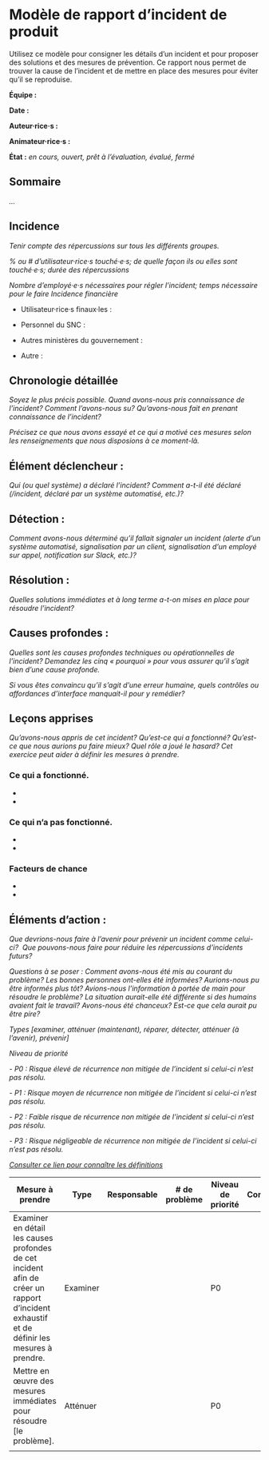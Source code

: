 # Modèle de rapport d’incident de produit

Utilisez ce modèle pour consigner les détails d’un incident et pour proposer des solutions et des mesures de prévention.
Ce rapport nous permet de trouver la cause de l’incident et de mettre en place des mesures pour éviter qu’il se reproduise.

**Équipe :** 

**Date :**

**Auteur·rice·s :**

**Animateur·rice·s :**

**État :** *en cours, ouvert, prêt à l’évaluation, évalué, fermé*

## Sommaire  

*...*  

## Incidence

*Tenir compte des répercussions sur tous les différents groupes.*

*% ou # d’utilisateur·rice·s touché·e·s; de quelle façon ils ou elles sont touché·e·s; durée des répercussions*

*Nombre d’employé·e·s nécessaires pour régler l’incident; temps nécessaire pour le faire Incidence financière*

- Utilisateur·rice·s finaux·les : 

- Personnel du SNC : 

- Autres ministères du gouvernement : 

- Autre : 

## Chronologie détaillée 

*Soyez le plus précis possible. Quand avons-nous pris connaissance de l’incident? Comment l’avons-nous su? Qu’avons-nous fait en prenant connaissance de l’incident?*

*Précisez ce que nous avons essayé et ce qui a motivé ces mesures selon les renseignements que nous disposions à ce moment-là.*

## Élément déclencheur :

*Qui (ou quel système) a déclaré l’incident? Comment a-t-il été déclaré (/incident, déclaré par un système automatisé, etc.)?*


## Détection :

*Comment avons-nous déterminé qu’il fallait signaler un incident (alerte d’un système automatisé, signalisation par un client, signalisation d’un employé sur appel, notification sur Slack, etc.)?*


## Résolution :

*Quelles solutions immédiates et à long terme a-t-on mises en place pour résoudre l’incident?*

## Causes profondes :

*Quelles sont les causes profondes techniques ou opérationnelles de l’incident? Demandez les cinq « pourquoi » pour vous assurer qu’il s’agit bien d’une cause profonde.*

*Si vous êtes convaincu qu’il s’agit d’une erreur humaine, quels contrôles ou affordances d’interface manquait-il pour y remédier?*

## Leçons apprises

*Qu’avons-nous appris de cet incident? Qu’est-ce qui a fonctionné? Qu’est-ce que nous aurions pu faire mieux? Quel rôle a joué le hasard? Cet exercice peut aider à définir les mesures à prendre.*

### Ce qui a fonctionné.

-
-

### Ce qui n’a pas fonctionné.

-
-

### Facteurs de chance

-
-

## Éléments d’action :


*Que devrions-nous faire à l’avenir pour prévenir un incident comme celui-ci?  Que pouvons-nous faire pour réduire les répercussions d’incidents futurs?*

*Questions à se poser : Comment avons-nous été mis au courant du problème? Les bonnes personnes ont-elles été informées? Aurions-nous pu être informés plus tôt? Avions-nous l’information à portée de main pour résoudre le problème? La situation aurait-elle été différente si des humains avaient fait le travail? Avons-nous été chanceux? Est-ce que cela aurait pu être pire?*


*Types [examiner, atténuer (maintenant), réparer, détecter, atténuer (à l’avenir), prévenir]*

*Niveau de priorité*

*- P0 : Risque élevé de récurrence non mitigée de l’incident si celui-ci n’est pas résolu.*

*- P1 : Risque moyen de récurrence non mitigée de l’incident si celui-ci n’est pas résolu.*

*- P2 : Faible risque de récurrence non mitigée de l’incident si celui-ci n’est pas résolu.*

*- P3 : Risque négligeable de récurrence non mitigée de l’incident si celui-ci n’est pas résolu.*

*[Consulter ce lien pour connaître les définitions](https://storage.googleapis.com/pub-tools-public-publication-data/pdf/3eeb4c1d9073ca5910e49f5252cb3cf648487ac2.pdf)*


|Mesure à prendre|Type|Responsable|# de problème|Niveau de priorité|Complet|
|-|-|-|-|-|-|
|Examiner en détail les causes profondes de cet incident afin de créer un rapport d’incident exhaustif et de définir les mesures à prendre.| Examiner| | | P0|
Mettre en œuvre des mesures immédiates pour résoudre [le problème].| Atténuer| | | P0
 | | | | | |